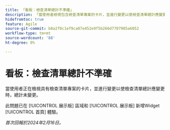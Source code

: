 ```yaml
---
title: 「看板：檢查清單總計不準確」
description: 「當使用者檢視包含檢查清單專案的卡片，並進行變更以使檢查清單總計應變更時，總計不會變更。」
hidefromtoc: true
feature: Agile
source-git-commit: b8a2f0c1ef9ca07e452e9f5b266d7707905a6052
workflow-type: tm+mt
source-wordcount: '88'
ht-degree: 0%

---
```



# 看板：檢查清單總計不準確

當使用者正在檢視具有檢查清單專案的卡片，並進行變更以使檢查清單總計應變更時，總計未變更。

此問題已在 [!UICONTROL 展示板] 區域和 [!UICONTROL 展示板] 新增Widget [!UICONTROL 首頁] 體驗。

_首次回報於2024年2月16日。_
